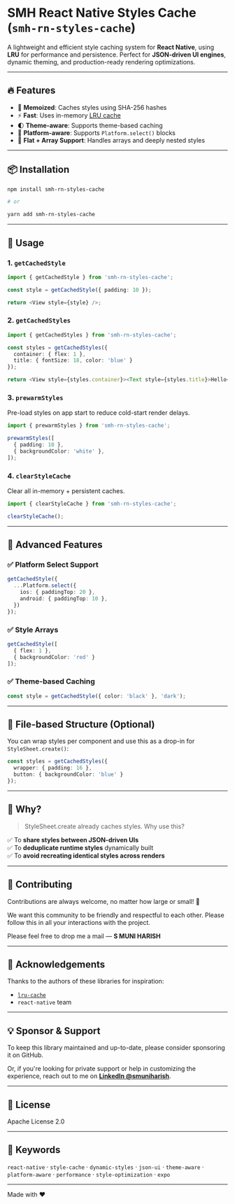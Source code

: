 # SMH React Native Styles Cache (`smh-rn-styles-cache`)

A lightweight and efficient style caching system for **React Native**, using **LRU** for performance and persistence.
Perfect for **JSON-driven UI engines**, dynamic theming, and production-ready rendering optimizations.

---

## 🔥 Features

* 🧠 **Memoized**: Caches styles using SHA-256 hashes
* ⚡️ **Fast**: Uses in-memory [LRU cache](https://github.com/isaacs/node-lru-cache)
* 🌓 **Theme-aware**: Supports theme-based caching
* 🧩 **Platform-aware**: Supports `Platform.select()` blocks
* 🧱 **Flat + Array Support**: Handles arrays and deeply nested styles

---

## 📦 Installation

```bash
npm install smh-rn-styles-cache

# or

yarn add smh-rn-styles-cache
```

---

## 🚀 Usage

### 1. `getCachedStyle`

```ts
import { getCachedStyle } from 'smh-rn-styles-cache';

const style = getCachedStyle({ padding: 10 });

return <View style={style} />;
```

### 2. `getCachedStyles`

```ts
import { getCachedStyles } from 'smh-rn-styles-cache';

const styles = getCachedStyles({
  container: { flex: 1 },
  title: { fontSize: 18, color: 'blue' }
});

return <View style={styles.container}><Text style={styles.title}>Hello</Text></View>
```

### 3. `prewarmStyles`

Pre-load styles on app start to reduce cold-start render delays.

```ts
import { prewarmStyles } from 'smh-rn-styles-cache';

prewarmStyles([
  { padding: 10 },
  { backgroundColor: 'white' },
]);
```

### 4. `clearStyleCache`

Clear all in-memory + persistent caches.

```ts
import { clearStyleCache } from 'smh-rn-styles-cache';

clearStyleCache();
```

---

## 🧪 Advanced Features

### ✅ Platform Select Support

```ts
getCachedStyle({
  ...Platform.select({
    ios: { paddingTop: 20 },
    android: { paddingTop: 10 },
  })
});
```

### ✅ Style Arrays

```ts
getCachedStyle([
  { flex: 1 },
  { backgroundColor: 'red' }
]);
```

### ✅ Theme-based Caching

```ts
const style = getCachedStyle({ color: 'black' }, 'dark');
```

---

## 📂 File-based Structure (Optional)

You can wrap styles per component and use this as a drop-in for `StyleSheet.create()`:

```ts
const styles = getCachedStyles({
  wrapper: { padding: 16 },
  button: { backgroundColor: 'blue' }
});
```

---

## 🤔 Why?

> StyleSheet.create already caches styles. Why use this?

✅ To **share styles between JSON-driven UIs**<br>
✅ To **deduplicate runtime styles** dynamically built<br>
✅ To **avoid recreating identical styles across renders**

---

## 🤝 Contributing

Contributions are always welcome, no matter how large or small! 🙌

We want this community to be friendly and respectful to each other. Please follow this in all your interactions with the project.

Please feel free to drop me a mail — **S MUNI HARISH**

---

## 🙏 Acknowledgements

Thanks to the authors of these libraries for inspiration:

* [`lru-cache`](https://github.com/isaacs/node-lru-cache)
* `react-native` team

---

## 💡 Sponsor & Support

To keep this library maintained and up-to-date, please consider sponsoring it on GitHub.

Or, if you're looking for private support or help in customizing the experience, reach out to me on **[LinkedIn @smuniharish](https://www.linkedin.com/in/smuniharish)**.

---

## 📄 License

Apache License 2.0

---

## 🔖 Keywords

`react-native` · `style-cache` · `dynamic-styles` · `json-ui` · `theme-aware` · `platform-aware` · `performance` · `style-optimization` · `expo`

---

Made with ❤️
